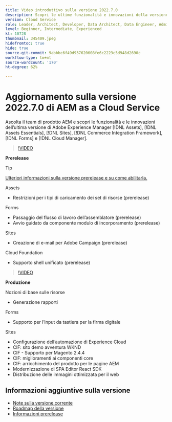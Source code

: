```yaml
---
title: Video introduttivo sulla versione 2022.7.0
description: Scopri le ultime funzionalità e innovazioni della versione 2022-7-0 di Adobe Experience Manager  [!DNL Assets Essentials], [!DNL Sites], [!DNL Screens], [!DNL Forms]  e  [!DNL Cloud Foundation].
version: Cloud Service
role: Leader, Architect, Developer, Data Architect, Data Engineer, Admin, User
level: Beginner, Intermediate, Experienced
kt: 10728
thumbnail: 345409.jpeg
hidefromtoc: true
hide: true
source-git-commit: 9abbbc6f49d937620608fe6c2223c5d948d2690c
workflow-type: tm+mt
source-wordcount: '170'
ht-degree: 62%

---
```


# Aggiornamento sulla versione 2022.7.0 di AEM as a Cloud Service

Ascolta il team di prodotto AEM e scopri le funzionalità e le innovazioni dell’ultima versione di Adobe Experience Manager [!DNL Assets], [!DNL Assets Essentials], [!DNL Sites], [!DNL Commerce Integration Framework], [!DNL Forms] e [!DNL Cloud Manager].

>[!VIDEO](https://video.tv.adobe.com/v/345409/?quality=12&learn=on)

**Prerelease**

>[!TIP]
>
>[Ulteriori informazioni sulla versione prerelease e su come abilitarla.](https://experienceleague.adobe.com/docs/experience-manager-cloud-service/content/release-notes/prerelease.html?lang=it)

Assets

* Restrizioni per i tipi di caricamento dei set di risorse (prerelease)

Forms

* Passaggio del flusso di lavoro dell’assemblatore (prerelease)
* Avvio guidato da componente modulo di incorporamento (prerelease)

Sites

* Creazione di e-mail per Adobe Campaign (prerelease)

Cloud Foundation

* Supporto shell unificato (prerelease)

>[!VIDEO](https://video.tv.adobe.com/v/345409/?quality=12&learn=on)

**Produzione**

Nozioni di base sulle risorse

* Generazione rapporti

Forms

* Supporto per l’input da tastiera per la firma digitale

Sites

* Configurazione dell’automazione di Experience Cloud
* CIF: sito demo avventura WKND
* CIF - Supporto per Magento 2.4.4
* CIF: miglioramenti ai componenti core
* CIF: arricchimento del prodotto per le pagine AEM
* Modernizzazione di SPA Editor React SDK
* Distribuzione delle immagini ottimizzata per il web

<!--- Have questions about the release?  Discuss the release in [Experience League Communities](https://adobe.ly/3NDPR8Y). --->

## Informazioni aggiuntive sulla versione

* [Note sulla versione corrente](https://experienceleague.adobe.com/docs/experience-manager-cloud-service/content/release-notes/home.html?lang=it)
* [Roadmap della versione](https://experienceleague.adobe.com/docs/experience-manager-release-information/aem-release-updates/update-releases-roadmap.html?lang=it)
* [Informazioni prerelease](https://experienceleague.adobe.com/docs/experience-manager-cloud-service/content/release-notes/prerelease.html)
